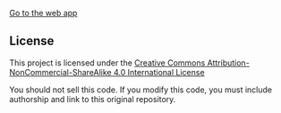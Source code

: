 [Go to the web app](https://ulpr.github.io/)

## License

This project is licensed under the 
[Creative Commons Attribution-NonCommercial-ShareAlike 4.0 International License](https://creativecommons.org/licenses/by-nc-sa/4.0/)

You should not sell this code. If you modify this code, you must include authorship and link to this original repository.
